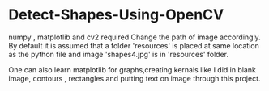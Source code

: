 # Detect-Shapes-Using-OpenCV
numpy , matplotlib and cv2 required
Change the path of image accordingly.
By default it is assumed that a folder 'resources' is placed at same location as the python file and image 'shapes4.jpg' is in 'resources' folder.

One can also learn matplotlib for graphs,creating kernals like I did in blank image, contours , rectangles and putting text on image through this project. 
